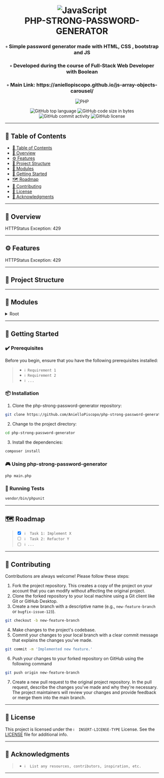 <div align="center">
<h1 align="center">
<img src="https://img.shields.io/badge/JavaScript-F7DF1E.svg?style&logo=JavaScript&logoColor=black" alt="JavaScript" />
<br>PHP-STRONG-PASSWORD-GENERATOR
</h1>
<h3>◦ Simple password generator made with HTML, CSS , bootstrap and JS</h3>
<h3>◦ Developed during the course of Full-Stack Web Developer with Boolean</h3>
<h3>◦ Main Link: https://aniellopiscopo.github.io/js-array-objects-carousel/</h3>

<p align="center">
<img src="https://img.shields.io/badge/PHP-777BB4.svg?style&logo=PHP&logoColor=white" alt="PHP" />
</p>
<img src="https://img.shields.io/github/languages/top/AnielloPiscopo/php-strong-password-generator?style&color=5D6D7E" alt="GitHub top language" />
<img src="https://img.shields.io/github/languages/code-size/AnielloPiscopo/php-strong-password-generator?style&color=5D6D7E" alt="GitHub code size in bytes" />
<img src="https://img.shields.io/github/commit-activity/m/AnielloPiscopo/php-strong-password-generator?style&color=5D6D7E" alt="GitHub commit activity" />
<img src="https://img.shields.io/github/license/AnielloPiscopo/php-strong-password-generator?style&color=5D6D7E" alt="GitHub license" />
</div>

---

## 📒 Table of Contents
- [📒 Table of Contents](#-table-of-contents)
- [📍 Overview](#-overview)
- [⚙️ Features](#-features)
- [📂 Project Structure](#project-structure)
- [🧩 Modules](#modules)
- [🚀 Getting Started](#-getting-started)
- [🗺 Roadmap](#-roadmap)
- [🤝 Contributing](#-contributing)
- [📄 License](#-license)
- [👏 Acknowledgments](#-acknowledgments)

---


## 📍 Overview

HTTPStatus Exception: 429

---

## ⚙️ Features

HTTPStatus Exception: 429

---


## 📂 Project Structure




---

## 🧩 Modules

<details closed><summary>Root</summary>

| File                                                                                                   | Summary                   |
| ---                                                                                                    | ---                       |
| [function.php](https://github.com/AnielloPiscopo/php-strong-password-generator/blob/main/function.php) | HTTPStatus Exception: 429 |
| [index.php](https://github.com/AnielloPiscopo/php-strong-password-generator/blob/main/index.php)       | HTTPStatus Exception: 429 |
| [password.php](https://github.com/AnielloPiscopo/php-strong-password-generator/blob/main/password.php) | HTTPStatus Exception: 429 |

</details>

---

## 🚀 Getting Started

### ✔️ Prerequisites

Before you begin, ensure that you have the following prerequisites installed:
> - `ℹ️ Requirement 1`
> - `ℹ️ Requirement 2`
> - `ℹ️ ...`

### 📦 Installation

1. Clone the php-strong-password-generator repository:
```sh
git clone https://github.com/AnielloPiscopo/php-strong-password-generator
```

2. Change to the project directory:
```sh
cd php-strong-password-generator
```

3. Install the dependencies:
```sh
composer install
```

### 🎮 Using php-strong-password-generator

```sh
php main.php
```

### 🧪 Running Tests
```sh
vendor/bin/phpunit
```

---


## 🗺 Roadmap

> - [X] `ℹ️  Task 1: Implement X`
> - [ ] `ℹ️  Task 2: Refactor Y`
> - [ ] `ℹ️ ...`


---

## 🤝 Contributing

Contributions are always welcome! Please follow these steps:
1. Fork the project repository. This creates a copy of the project on your account that you can modify without affecting the original project.
2. Clone the forked repository to your local machine using a Git client like Git or GitHub Desktop.
3. Create a new branch with a descriptive name (e.g., `new-feature-branch` or `bugfix-issue-123`).
```sh
git checkout -b new-feature-branch
```
4. Make changes to the project's codebase.
5. Commit your changes to your local branch with a clear commit message that explains the changes you've made.
```sh
git commit -m 'Implemented new feature.'
```
6. Push your changes to your forked repository on GitHub using the following command
```sh
git push origin new-feature-branch
```
7. Create a new pull request to the original project repository. In the pull request, describe the changes you've made and why they're necessary.
The project maintainers will review your changes and provide feedback or merge them into the main branch.

---

## 📄 License

This project is licensed under the `ℹ️  INSERT-LICENSE-TYPE` License. See the [LICENSE](https://docs.github.com/en/communities/setting-up-your-project-for-healthy-contributions/adding-a-license-to-a-repository) file for additional info.

---

## 👏 Acknowledgments

> - `ℹ️  List any resources, contributors, inspiration, etc.`

---
